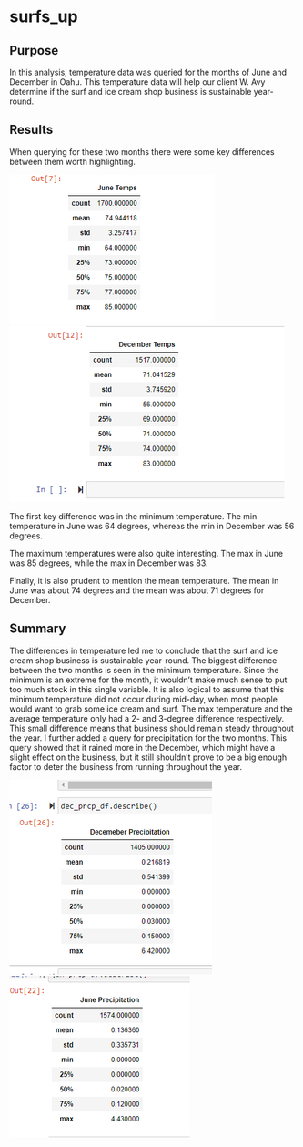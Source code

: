 # surfs_up

## Purpose

In this analysis, temperature data was queried for the months of June and December in Oahu. This temperature data will help our client W. Avy determine if the surf and ice cream shop business is sustainable year-round.

## Results

When querying for these two months there were some key differences between them worth highlighting.

![](https://github.com/TannerOrmanoski/surfs_up/blob/main/June%20Temps.png)
![](https://github.com/TannerOrmanoski/surfs_up/blob/main/December%20Temps.png)

The first key difference was in the minimum temperature. The min temperature in June was 64 degrees, whereas the min in December was 56 degrees.

The maximum temperatures were also quite interesting. The max in June was 85 degrees, while the max in December was 83.

Finally, it is also prudent to mention the mean temperature. The mean in June was about 74 degrees and the mean was about 71 degrees for December. 

## Summary 

The differences in temperature led me to conclude that the surf and ice cream shop business is sustainable year-round. The biggest difference between the two months is seen in the minimum temperature. Since the minimum is an extreme for the month, it wouldn’t make much sense to put too much stock in this single variable. It is also logical to assume that this minimum temperature did not occur during mid-day, when most people would want to grab some ice cream and surf. The max temperature and the average temperature only had a 2- and 3-degree difference respectively. This small difference means that business should remain steady throughout the year. I further added a query for precipitation for the two months. This query showed that it rained more in the December, which might have a slight effect on the business, but it still shouldn’t prove to be a big enough factor to deter the business from running throughout the year. 

![](https://github.com/TannerOrmanoski/surfs_up/blob/main/Dec%20Precip.png)
![](https://github.com/TannerOrmanoski/surfs_up/blob/main/June%20Precip.png)

